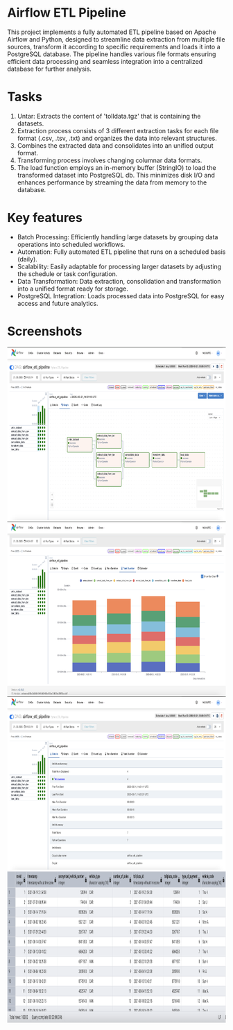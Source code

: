 # Airflow ETL Pipeline

This project implements a fully automated ETL pipeline based on Apache Airflow and Python, designed to streamline data extraction from multiple file sources, transform it according to specific requirements and loads it into a PostgreSQL database. The pipeline handles various file formats ensuring efficient data processing and seamless integration into a centralized database for further analysis.

# Tasks  
  1. Untar: Extracts the content of 'tolldata.tgz' that is containing the datasets.
  2. Extraction process consists of 3 different extraction tasks for each file format (.csv, .tsv, .txt) and organizes the data into relevant structures.
  3. Combines the extracted data and consolidates into an unified output format. 
  4. Transforming process involves changing columnar data formats.
  5. The load function employs an in-memory buffer (StringIO) to load the transformed dataset into PostgreSQL db. This minimizes disk I/O and enhances performance by streaming the data from memory to the database.

# Key features
  - Batch Processing: Efficiently handling large datasets by grouping data operations into scheduled workflows. 
  - Automation: Fully automated ETL pipeline that runs on a scheduled basis (daily).
  - Scalability: Easily adaptable for processing larger datasets by adjusting the schedule or task configuration.
  - Data Transformation: Data extraction, consolidation and transformation into a unified format ready for storage.
  - PostgreSQL Integration: Loads processed data into PostgreSQL for easy access and future analytics.

# Screenshots

<img src="02.png" width=850 height=400>
<img src="01.png" width=850 height=400>
<img src="04.png" width=850 height=400>
<img src="03.png" width=750 height=350>
